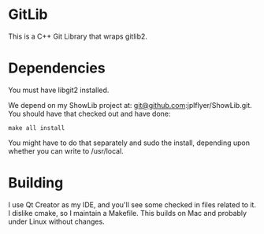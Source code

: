 # GitLib
This is a C++ Git Library that wraps gitlib2.

# Dependencies
You must have libgit2 installed.

We depend on my ShowLib project at: git@github.com:jplflyer/ShowLib.git. You should have that checked out and have done:

    make all install

You might have to do that separately and sudo the install, depending upon whether you can write to /usr/local.

# Building
I use Qt Creator as my IDE, and you'll see some checked in files related to it. I dislike cmake, so I maintain a Makefile. This builds on Mac and probably under Linux without changes.

